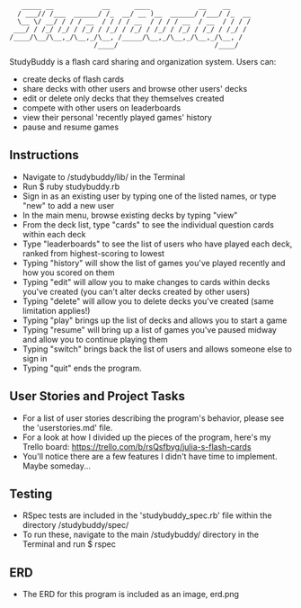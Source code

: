 ```
   _____ __            __      ____            __    __     
  / ___// /___  ______/ /_  __/ __ )__  ______/ /___/ /_  __
  \__ \/ __/ / / / __  / / / / __  / / / / __  / __  / / / /
 ___/ / /_/ /_/ / /_/ / /_/ / /_/ / /_/ / /_/ / /_/ / /_/ / 
/____/\__/\__,_/\__,_/\__, /_____/\__,_/\__,_/\__,_/\__, /  
                     /____/                        /____/                                              
```

StudyBuddy is a flash card sharing and organization system. Users can:

* create decks of flash cards
* share decks with other users and browse other users' decks
* edit or delete only decks that they themselves created
* compete with other users on leaderboards
* view their personal 'recently played games' history
* pause and resume games

## Instructions

* Navigate to /studybuddy/lib/ in the Terminal
* Run $ ruby studybuddy.rb
* Sign in as an existing user by typing one of the listed names, or type "new" to add a new user
* In the main menu, browse existing decks by typing "view"
 * From the deck list, type "cards" to see the individual question cards within each deck
 * Type "leaderboards" to see the list of users who have played each deck, ranked from highest-scoring to lowest
* Typing "history" will show the list of games you've played recently and how you scored on them
* Typing "edit" will allow you to make changes to cards within decks you've created (you can't alter decks created by other users)
* Typing "delete" will allow you to delete decks you've created (same limitation applies!)
* Typing "play" brings up the list of decks and allows you to start a game
* Typing "resume" will bring up a list of games you've paused midway and allow you to continue playing them
* Typing "switch" brings back the list of users and allows someone else to sign in
* Typing "quit" ends the program.


## User Stories and Project Tasks
	
* For a list of user stories describing the program's behavior, please see the 'userstories.md' file.
* For a look at how I divided up the pieces of the program, here's my Trello board: https://trello.com/b/rsQsfbyg/julia-s-flash-cards
 * You'll notice there are a few features I didn't have time to implement. Maybe someday...

	
## Testing

* RSpec tests are included in the 'studybuddy_spec.rb' file within the directory /studybuddy/spec/
* To run these, navigate to the main /studybuddy/ directory in the Terminal and run $ rspec


## ERD
	
* The ERD for this program is included as an image, erd.png




